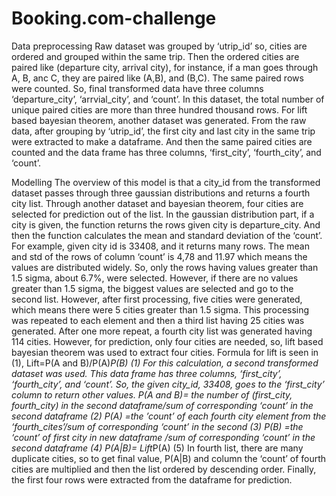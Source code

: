 # Booking.com-challenge

Data preprocessing
Raw dataset was grouped by ‘utrip_id’ so, cities are ordered and grouped within the
same trip. Then the ordered cities are paired like (departure city, arrival city), for instance, if a
man goes through A, B, anc C, they are paired like (A,B), and (B,C). The same paired rows
were counted. So, final transformed data have three columns ‘departure_city’, ‘arrvial_city’, and
‘count’. In this dataset, the total number of unique paired cities are more than three hundred
thousand rows.
For lift based bayesian theorem, another dataset was generated. From the raw data,
after grouping by ‘utrip_id’, the first city and last city in the same trip were extracted to make a
dataframe. And then the same paired cities are counted and the data frame has three columns,
‘first_city’, ‘fourth_city’, and ‘count’.


Modelling
The overview of this model is that a city_id from the transformed dataset passes through
three gaussian distributions and returns a fourth city list. Through another dataset and bayesian
theorem, four cities are selected for prediction out of the list. In the gaussian distribution part, if
a city is given, the function returns the rows given city is departure_city. And then the function
calculates the mean and standard deviation of the ‘count’. For example, given city id is 33408,
and it returns many rows. The mean and std of the rows of column ‘count’ is 4,78 and 11.97
which means the values are distributed widely. So, only the rows having values greater than 1.5
sigma, about 6.7%, were selected. However, if there are no values greater than 1.5 sigma, the
biggest values are selected and go to the second list. However, after first processing, five cities
were generated, which means there were 5 cities greater than 1.5 sigma. This processing was
repeated to each element and then a third list having 25 cities was generated. After one more
repeat, a fourth city list was generated having 114 cities. However, for prediction, only four cities
are needed, so, lift based bayesian theorem was used to extract four cities.
Formula for lift is seen in (1),
Lift=P(A and B)/P(A)*P(B) (1)
For this calculation, a second transformed dataset was used. This data frame has three
columns, ‘first_city’, ‘fourth_city’, and ‘count’. So, the given city_id, 33408, goes to the ‘first_city’
column to return other values.
P(A and B)= the number of (first_city, fourth_city) in the second dataframe/sum of corresponding
‘count’ in the second dataframe (2)
P(A) =the ’count’ of each fourth city element from the ‘fourth_cites’/sum of corresponding ‘count’
in the second
(3)
P(B) =the ‘count’ of first city in new dataframe /sum of corresponding ‘count’ in the second
dataframe (4)
P(A|B)= Lift*P(A) (5)
In fourth list, there are many duplicate cities, so to get final value, P(A|B) and column the
‘count’ of fourth cities are multiplied and then the list ordered by descending order. Finally, the
first four rows were extracted from the dataframe for prediction.
